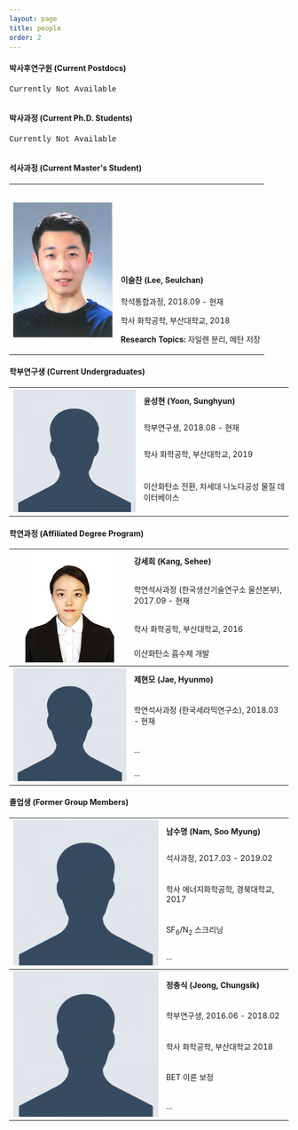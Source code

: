 ```yaml
---
layout: page
title: people
order: 2
---
```

<style type="text/css">
img.resize {
  max-width:100%;
  align:left;
}
</style>

<h4>박사후연구원 (Current Postdocs)</h4>
<table>
  <col>
  <col>
  <colgroup span="2"></colgroup>
  <thead>
  </thead>
  <font face="courier new">Currently Not Available</font>
</table>

<h4>박사과정 (Current Ph.D. Students)</h4>
<table>
  <col>
  <col>
  <colgroup span="2"></colgroup>
  <thead>
  </thead>

<font face="courier new">Currently Not Available</font>

</table>

<h4>석사과정 (Current Master's Student)</h4>
<table frame="void" border="0" style="width: 1200px;"><tbody><tr><td style="width: 180px;">
<h2><img class="resize" src="/images/leeseulchan.jpg" alt="이슬찬" title="이슬찬" style="font-size: 10px;" /></h2>
</td>
<td align="left" valign="bottom">
<h4>이슬찬 (Lee, Seulchan)</h4>
<p>학석통합과정, 2018.09 - 현재 </p>
<p>학사 화학공학, 부산대학교, 2018 </p>
<p><strong>Research Topics: </strong>자일렌 분리, 메탄 저장</p>
</td>
</tr></tbody></table>
<h4>학부연구생 (Current Undergraduates) </h4>
<table>
  <col>
  <col>
  <colgroup span="2"></colgroup>
  <thead>
  </thead>
  <tbody>
    <tr>
      <th rowspan="4" scope="rowgroup"> <img class="resize" src="/images/profile_pic.png">
      </th>
      <td style="font-weight:bold" align="left">윤성현 (Yoon, Sunghyun)</td>
    </tr>
    <tr>
      <td align="left">학부연구생, 2018.08 - 현재</td>
    </tr>
    <tr>
      <td align="left"> 학사 화학공학, 부산대학교, 2019 </td>
      </tr>
    <tr>
        <td align="left"> 이산화탄소 전환, 차세대 나노다공성 물질 데이터베이스 </td>
    </tr>
  </tbody>

</table>

<h4>학연과정 (Affiliated Degree Program)</h4>
<table>
  <col>
  <col>
  <colgroup span="2"></colgroup>
  <thead>
  </thead>

  <tbody>
    <tr>
    <th rowspan="4" scope="rowgroup"> <img class="resize" src="/images/kangsehee.png">
    </th>
      <td style="font-weight:bold" align="left">강세희 (Kang, Sehee)</td>
    </tr>
    <tr>
      <td align="left">학연석사과정 (한국생산기술연구소 울산본부), 2017.09 - 현재</td>
    </tr>
    <tr>
      <td align="left">학사 화학공학, 부산대학교, 2016</td>
      </tr>
    <tr>
        <td align="left">이산화탄소 흡수제 개발</td>
    </tr>
  </tbody>

  <tbody>
    <tr>
    <th rowspan="4" scope="rowgroup"> <img class="resize" src="/images/profile_pic.png">
    </th>
    <td style="font-weight:bold" align="left">제현모 (Jae, Hyunmo)</td>
    </tr>
    <tr>
      <td align="left">학연석사과정 (한국세라믹연구소), 2018.03 - 현재</td>
    </tr>
    <tr>
      <td align="left"> ... </td>
      </tr>
    <tr>
        <td align="left"> ... </td>
    </tr>
  </tbody>
</table>

<h4>졸업생 (Former Group Members) </h4>

<table>
  <col>
  <col>
  <colgroup span="2"></colgroup>
  <thead>
  </thead>

  <tbody>
    <tr>
    <th rowspan="5" scope="rowgroup"> <img class="resize" src="/images/profile_pic.png">
    </th>
      <td style="font-weight:bold" align="left">남수명 (Nam, Soo Myung)</td>
    </tr>
    <tr>
      <td align="left">석사과정, 2017.03 - 2019.02</td>
    </tr>
    <tr>
      <td align="left">학사 에너지화학공학, 경북대학교, 2017</td>
      </tr>
    <tr>
        <td align="left">SF<sub>6</sub>/N<sub>2</sub> 스크리닝</td>
    </tr>
    <tr>
        <td align="left">...</td>
    </tr>

  </tbody>

  <tbody>
    <tr>
    <th rowspan="5" scope="rowgroup"> <img class="resize" src="/images/profile_pic.png">
    </th>
      <td style="font-weight:bold" align="left">정충식 (Jeong, Chungsik)</td>
    </tr>
    <tr>
      <td align="left">학부연구생, 2016.06 - 2018.02 </td>
    </tr>
    <tr>
      <td align="left"> 학사 화학공학, 부산대학교 2018 </td>
      </tr>
    <tr>
        <td align="left"> BET 이론 보정 </td>
    </tr>
    <tr>
        <td align="left"> ... </td>
    </tr>
  </tbody>
</table>
